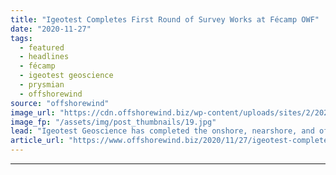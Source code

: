 ```yaml
---
title: "Igeotest Completes First Round of Survey Works at Fécamp OWF"
date: "2020-11-27"
tags: 
  - featured
  - headlines
  - fécamp
  - igeotest geoscience
  - prysmian
  - offshorewind
source: "offshorewind"
image_url: "https://cdn.offshorewind.biz/wp-content/uploads/sites/2/2020/11/27111002/Igeotest_Fecamp.jpg"
image_fp: "/assets/img/post_thumbnails/19.jpg"
lead: "Igeotest Geoscience has completed the onshore, nearshore, and offshore geophysical and hydrographical campaigns, and"
article_url: "https://www.offshorewind.biz/2020/11/27/igeotest-completes-first-round-of-survey-works-at-fecamp-owf/"
---
```


---
